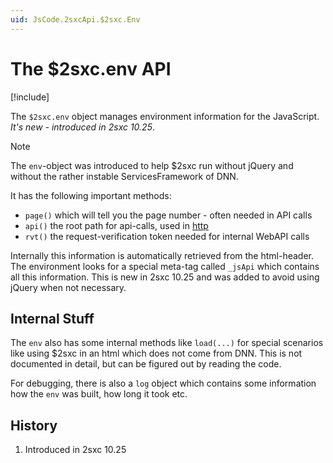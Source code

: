 ```yaml
---
uid: JsCode.2sxcApi.$2sxc.Env
---
```


# The $2sxc.env API

[!include[](../../basics/stack/_shared-float-summary.md)]
<style>.context-box-summary .interact-2sxc { visibility: visible; } </style>

The `$2sxc.env` object manages environment information for the JavaScript. _It's new - introduced in 2sxc 10.25_.

> [!NOTE]
> The `env`-object was introduced to help $2sxc run without jQuery and without the rather instable ServicesFramework of DNN. 

It has the following important methods:

* `page()` which will tell you the page number - often needed in API calls
* `api()` the root path for api-calls, used in [http](xref:JsCode.2sxcApi.$2sxc.Http)
* `rvt()` the request-verification token needed for internal WebAPI calls

Internally this information is automatically retrieved from the html-header. 
The environment looks for a special meta-tag called `_jsApi` which contains all this information. 
This is new in 2sxc 10.25 and was added to avoid using jQuery when not necessary. 

## Internal Stuff

The `env` also has some internal methods like `load(...)` for special scenarios like using $2sxc in an html which does not come from DNN. 
This is not documented in detail, but can be figured out by reading the code. 

For debugging, there is also a `log` object which contains some information how the `env` was built, how long it took etc. 

## History

1. Introduced in 2sxc 10.25
